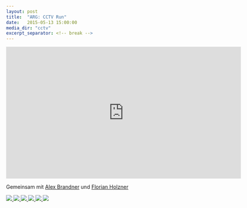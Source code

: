 ```yaml
---
layout: post
title:  "ARG: CCTV Run"
date:   2015-05-13 15:00:00
media_dir: "cctv"
excerpt_separator: <!-- break -->
---
```


<iframe width="640" height="360" src="https://www.youtube.com/embed/6Uu3OO75BlQ?feature=player_detailpage" frameborder="0" allowfullscreen></iframe>

Gemeinsam mit [Alex Brandner](http://horstlb.blogspot.co.at/2015/05/gameful-design-arbeitspaket-4.html) und [Florian Holzner](http://bobschidoesgamefuldesign2015.tumblr.com/)

 <!-- break -->

<a href="{{site.media_url}}/{{page.media_dir}}/WhiteboardPics/meta.jpg">
    <img src="{{site.media_url}}/{{page.media_dir}}/WhiteboardPics/meta.jpg" class="figure">
</a>

<a href="{{site.media_url}}/{{page.media_dir}}/WhiteboardPics/cam_trees.jpg">
    <img src="{{site.media_url}}/{{page.media_dir}}/WhiteboardPics/cam_trees.jpg" class="figure">
</a>


<a href="{{site.media_url}}/{{page.media_dir}}/WhiteboardPics/data_plumbing.jpg">
    <img src="{{site.media_url}}/{{page.media_dir}}/WhiteboardPics/data_plumbing.jpg" class="figure">
</a>
<a href="{{site.media_url}}/{{page.media_dir}}/WhiteboardPics/kafkaesque_ace_attorney.jpg">
    <img src="{{site.media_url}}/{{page.media_dir}}/WhiteboardPics/kafkaesque_ace_attorney.jpg" class="figure">
</a>

<a href="{{site.media_url}}/{{page.media_dir}}/WhiteboardPics/cctv_celeb.jpg">
    <img src="{{site.media_url}}/{{page.media_dir}}/WhiteboardPics/cctv_celeb.jpg" class="figure">
</a>

<a href="{{site.media_url}}/{{page.media_dir}}/WhiteboardPics/cctv_run_storyboard.jpg">
    <img src="{{site.media_url}}/{{page.media_dir}}/WhiteboardPics/cctv_run_storyboard.jpg" class="figure">
</a>

<!--
TODO:

* edu games link to pigsoft
* ARG!
-->
